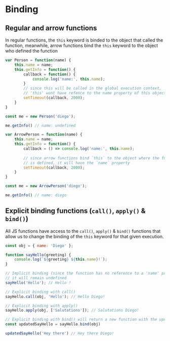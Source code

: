 # Binding

## Regular and arrow functions
In regular functions, the `this` keyword is binded to the object that called the function, meanwhile, arrow functions bind the `this` keyword to the object who defined the function

``` js
var Person = function(name) {
    this.name = name;
    this.getInfo = function() {
        callback = function() {
            console.log('name:', this.name);
        }
        // since this will be called in the global execution context, 
        // 'this' wont have refence to the name property of this object
        setTimeout(callback, 2000); 
    }
}

const me = new Person('diego');

me.getInfo() // name: undefined

var ArrowPerson = function(name) {
    this.name = name;
    this.getInfo = function() {
        callback = () => console.log('name:', this.name);
        
        // since arrow functions bind `this` to the object where the function
        // is defined, it will have the `name` property
        setTimeout(callback, 2000); 
    }
}

const me = new ArrowPerson('diego');

me.getInfo() // name: diego
```

## Explicit binding functions (`call()`, `apply()` & `bind()`)
All JS functions have access to the `call()`, `apply()` & `bind()` functions that allow us to change the binding of the `this` keyword for that given execution.

``` js
const obj = { name: 'Diego' };

function sayHello(greeting) {
    console.log(`${greeting} ${this.name}!`);
}

// Implicit binding (since the function has no reference to a 'name' property)
// it will remain undefined
sayHello('Hello'); // Hello !

// Explicit binding with call()
sayHello.call(obj, 'Hello'); // Hello Diego! 

// Explicit binding with apply()
sayHello.apply(obj, ['Salutations']); // Salutations Diego!

// Explicit binding with bind() will return a new function with the updated 'this' context 
const updatedSayHello = sayHello.bind(obj)

updatedSayHello('Hey there') // Hey there Diego!
```